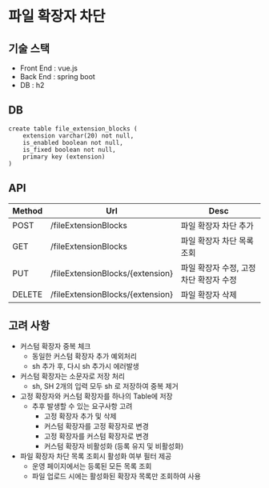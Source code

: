 # 파일 확장자 차단

## 기술 스택
* Front End : vue.js
* Back End : spring boot
* DB : h2

## DB
```
create table file_extension_blocks (
    extension varchar(20) not null,
    is_enabled boolean not null,
    is_fixed boolean not null,
    primary key (extension)
)
```

## API
|Method|Url| Desc                    |
|---|---|-------------------------|
|POST|/fileExtensionBlocks| 파일 확장자 차단 추가            |
|GET|/fileExtensionBlocks| 파일 확장자 차단 목록 조회         |
|PUT|/fileExtensionBlocks/{extension}| 파일 확장자 수정, 고정 차단 확장자 수정 |
|DELETE|/fileExtensionBlocks/{extension}| 파일 확장자 삭제|

## 고려 사항

* 커스텀 확장자 중복 체크
  * 동일한 커스텀 확장자 추가 예외처리
  * sh 추가 후, 다시 sh 추가시 에러발생
* 커스텀 확장자는 소문자로 저장 처리
  * sh, SH 2개의 입력 모두 sh 로 저장하여 중복 제거
* 고정 확장자와 커스텀 확장자를 하나의 Table에 저장
  * 추후 발생할 수 있는 요구사항 고려
    * 고정 확장자 추가 및 삭제
    * 커스텀 확장자를 고정 확장자로 변경
    * 고정 확장자를 커스텀 확장자로 변경
    * 커스텀 확장자 비활성화 (등록 유지 및 비활성화)
* 파일 확장자 차단 목록 조회시 활성화 여부 필터 제공
  * 운영 페이지에서는 등록된 모든 목록 조회
  * 파일 업로드 시에는 활성화된 확장자 목록만 조회하여 사용

